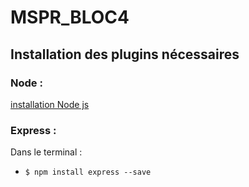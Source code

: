 # MSPR_BLOC4
## Installation des plugins nécessaires
### Node : 
[installation Node js](https://kinsta.com/blog/how-to-install-node-js/#how-to-install-nodejs-on-windows)
### Express : 
Dans le terminal :
- `$ npm install express --save`


